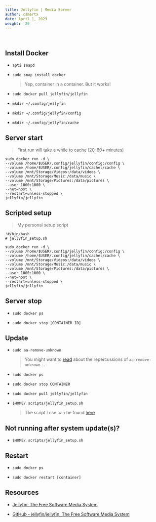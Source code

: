 ```yaml
---
title: Jellyfin | Media Server
author: csmertx
date: April 1, 2023
weight: -20
---
```


<br />

## Install Docker

- ```apti snapd```

- ```sudo snap install docker```

    > Yep, container in a container. But it works!

- ```sudo docker pull jellyfin/jellyfin```

- ```mkdir ~/.config/jellyfin```

- ```mkdir ~/.config/jellyfin/config```

- ```mkdir ~/.config/jellyfin/cache```

## Server start

> First run will take a while to cache (20-60+ minutes)

```
sudo docker run -d \
--volume /home/$USER/.config/jellyfin/config:/config \
--volume /home/$USER/.config/jellyfin/cache:/cache \
--volume /mnt/Storage/Videos:/data/videos \
--volume /mnt/Storage/Music:/data/music \
--volume /mnt/Storage/Pictures:/data/pictures \
--user 1000:1000 \
--net=host \
--restart=unless-stopped \
jellyfin/jellyfin
```

## Scripted setup

> My personal setup script

```
!#/bin/bash
# jellyfin_setup.sh

sudo docker run -d \
--volume /home/$USER/.config/jellyfin/config:/config \
--volume /home/$USER/.config/jellyfin/cache:/cache \
--volume /mnt/Storage/Videos:/data/videos \
--volume /mnt/Storage/Music:/data/music \
--volume /mnt/Storage/Pictures:/data/pictures \
--user 1000:1000 \
--net=host \
--restart=unless-stopped \
jellyfin/jellyfin
```

## Server stop

- ```sudo docker ps```

- ```sudo docker stop [CONTAINER ID]```

## Update

- ```sudo aa-remove-unknown```

    > You might want to [read](https://forum.snapcraft.io/t/broken-apparmor/32191) about the repercussions of ```aa-remove-unknown``` ...

- ```sudo docker ps```

- ```sudo docker stop CONTAINER```

- ```sudo docker pull jellyfin/jellyfin```

- ```$HOME/.scripts/jellyfin_setup.sh```

    > The script I use can be found [here](https://github.com/csmertx/dotfiles/blob/master/scripts/jellyfin_setup.sh)

## Not running after system update(s)?

- ```$HOME/.scripts/jellyfin_setup.sh```

## Restart

- ```sudo docker ps```

- ```sudo docker restart [container]```

## Resources

- [Jellyfin: The Free Software Media System](https://jellyfin.org)

- [GitHub - jellyfin/jellyfin: The Free Software Media System](https://github.com/jellyfin/jellyfin)
